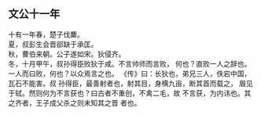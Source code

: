 ## 文公十一年

十有一年春，楚子伐麇。  
夏，叔彭生会晋郤缺于承匡。  
秋，曹伯来朝。公子遂如宋。狄侵齐。  
冬，十月甲午，叔孙得臣败狄于咸。不言帅师而言败，
何也？直败一人之辞也。一人而曰败，何也？以众焉言之也。
《传》曰：长狄也，弟兄三人，佚宕中国，瓦石不能害。叔
孙得臣，最善射者也，射其目，身横九亩，断其首而载之，
眉见于轼。然则何为不言获也？曰古者不重创，不禽二毛，故
不言获，为内讳也。其之齐者，王子成父杀之则未知其之晋
者也。  


